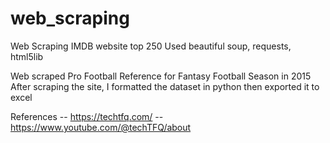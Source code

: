 # web_scraping
Web Scraping IMDB website top 250<break/>
Used beautiful soup, requests, html5lib<break/>


Web scraped Pro Football Reference for Fantasy Football Season in 2015<break/>
After scraping the site, I formatted the dataset in python then exported it to excel









References -- https://techtfq.com/
           -- https://www.youtube.com/@techTFQ/about
